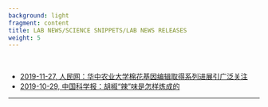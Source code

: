 ```yaml
---
background: light
fragment: content
title: LAB NEWS/SCIENCE SNIPPETS/LAB NEWS RELEASES	
weight: 5
---
```

&nbsp;

- [2019-11-27, 人民网：华中农业大学棉花基因编辑取得系列进展引广泛关注](#jintps)
- [2019-10-29, 中国科学报：胡椒“辣”味是怎样炼成的](#hujiao)



---
